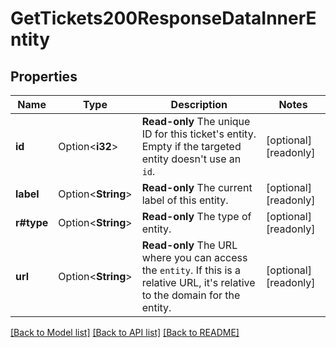 # GetTickets200ResponseDataInnerEntity

## Properties

Name | Type | Description | Notes
------------ | ------------- | ------------- | -------------
**id** | Option<**i32**> | __Read-only__ The unique ID for this ticket's entity. Empty if the targeted entity doesn't use an `id`. | [optional][readonly]
**label** | Option<**String**> | __Read-only__ The current label of this entity. | [optional][readonly]
**r#type** | Option<**String**> | __Read-only__ The type of entity. | [optional][readonly]
**url** | Option<**String**> | __Read-only__ The URL where you can access the `entity`. If this is a relative URL, it's relative to the domain for the entity. | [optional][readonly]

[[Back to Model list]](../README.md#documentation-for-models) [[Back to API list]](../README.md#documentation-for-api-endpoints) [[Back to README]](../README.md)


